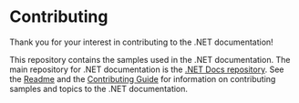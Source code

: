 # Contributing

Thank you for your interest in contributing to the .NET documentation!

This repository contains the samples used in the .NET documentation. The main repository for .NET documentation is the [.NET Docs repository](https://github.com/dotnet/docs). See the [Readme](README.md) and the [Contributing Guide](https://github.com/dotnet/docs/tree/master/CONTRIBUTING.md) for information on contributing samples and topics to the .NET documentation.
